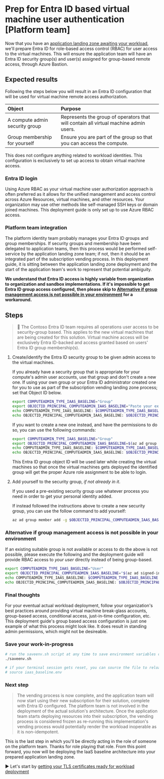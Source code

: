# Prep for Entra ID based virtual machine user authentication [Platform team]

Now that you have an [application landing zone awaiting your workload](./04-subscription-vending-execute.md), we'll prepare Entra ID for role-based access control (RBAC) for user access to the virtual machines. This will ensure the application team will have an Entra ID security group(s) and user(s) assigned for group-based remote access, through Azure Bastion.

## Expected results

Following the steps below you will result in an Entra ID configuration that will be used for virtual machine remote access authorization.

| Object                         | Purpose                                   |
| :----------------------------- | :---------------------------------------- |
| A compute admin security group | Represents the group of operators that will contain all virtual machine admin users. |
| Group membership for yourself  | Ensure you are part of the group so that you can access the compute.                 |

This does not configure anything related to workload identities. This configuration is exclusively to set up access to obtain virtual machine access.

### Entra ID login

Using Azure RBAC as your virtual machine user authorization approach is often preferred as it allows for the unified management and access control across Azure Resources, virtual machines, and other resources. Your organization may use other methods like self-managed SSH keys or domain joined machines. This deployment guide is only set up to use Azure RBAC access.

### Platform team integration

The platform identity team probably manages your Entra ID groups and group memberships. If security groups and membership have been delegated to application teams, then this process would be performed self-service by the application landing zone team; if not, then it should be an integrated part of the subscription vending process. In this deployment guide, it is sitting between the application landing zone deployment and the start of the application team's work to represent that potential ambiguity.

**We understand that Entra ID access is highly variable from organization to organization and sandbox implementations. If it's impossible to get Entra ID group access configured, then please skip to [Alternative if group management access is not possible in your environment](#alternative-if-group-management-access-is-not-possible-in-your-environment) for a workaround.**

## Steps

> :book: The Contoso Entra ID team requires all operations user access to be security-group based. This applies to the new virtual machines that are being created for this solution. Virtual machine access will be exclusively Entra ID-backed and access granted based on users' Entra ID group membership(s).

1. Create/identify the Entra ID security group to be given admin access to the virtual machines.

   If you already have a security group that is appropriate for your compute's admin user accounts, use that group and don't create a new one. If using your own group or your Entra ID administrator created one for you to use as part of the subscription vending landing zone process; set that Object ID below.

   ```bash
   export COMPUTEADMIN_TYPE_IAAS_BASELINE="Group"
   export OBJECTID_PRINCIPAL_COMPUTEADMIN_IAAS_BASELINE="Paste your existing compute admin group Object ID (guid) in these quotes."
   echo COMPUTEADMIN_TYPE_IAAS_BASELINE: $COMPUTEADMIN_TYPE_IAAS_BASELINE
   echo OBJECTID_PRINCIPAL_COMPUTEADMIN_IAAS_BASELINE: $OBJECTID_PRINCIPAL_COMPUTEADMIN_IAAS_BASELINE
   ```

   If you want to create a new one instead, and have the permissions to do so, you can use the following commands:

   ```bash
   export COMPUTEADMIN_TYPE_IAAS_BASELINE="Group"
   export OBJECTID_PRINCIPAL_COMPUTEADMIN_IAAS_BASELINE=$(az ad group create --display-name 'compute-admins-bu04a42' --mail-nickname 'compute-admins-bu04a42' --description "Principals in this group are compute admins in the bu04a42 virtual machines." --query id -o tsv)
   echo COMPUTEADMIN_TYPE_IAAS_BASELINE: $COMPUTEADMIN_TYPE_IAAS_BASELINE
   echo OBJECTID_PRINCIPAL_COMPUTEADMIN_IAAS_BASELINE: $OBJECTID_PRINCIPAL_COMPUTEADMIN_IAAS_BASELINE
   ```

   This Entra ID group object ID will be used later while creating the virtual machines so that once the virtual machines gets deployed the identified group will get the proper Azure role assignment to be able to login.

1. Add yourself to the security group, _if not already in it_.

   If you used a pre-existing security group use whatever process you need in order to get your personal identity added.

   If instead followed the instructions above to create a new security group, you can use the follow command to add yourself:

   ```bash
   az ad group member add -g $OBJECTID_PRINCIPAL_COMPUTEADMIN_IAAS_BASELINE --member-id $(az ad signed-in-user show --query id -o tsv)
   ```

### Alternative if group management access is not possible in your environment

If an existing suitable group is not available or access to do the above is not possible, please execute the following and the deployment guide will provide RBAC access to _your user_ directly instead of being group-based.

```bash
export COMPUTEADMIN_TYPE_IAAS_BASELINE="User"
export OBJECTID_PRINCIPAL_COMPUTEADMIN_IAAS_BASELINE="$(az ad signed-in-user show --query "id" -o tsv)"
echo COMPUTEADMIN_TYPE_IAAS_BASELINE: $COMPUTEADMIN_TYPE_IAAS_BASELINE
echo OBJECTID_PRINCIPAL_COMPUTEADMIN_IAAS_BASELINE: $OBJECTID_PRINCIPAL_COMPUTEADMIN_IAAS_BASELINE
```

### Final thoughts

For your eventual actual workload deployment, follow your organization's best practices around providing virtual machine break-glass accounts, group-based access, conditional access, just-in-time configuration, etc. This deployment guide's group based access configuration is just one example of what this process might look like. It does result in standing admin permissions, which might not be desireable.

### Save your work-in-progress

```bash
# run the saveenv.sh script at any time to save environment variables created above to iaas_baseline.env
./saveenv.sh

# if your terminal session gets reset, you can source the file to reload the environment variables
# source iaas_baseline.env
```

### Next step

> The vending process is now complete, and the application team will now start using their new subscription for their solution, complete with Entra ID configured. The platform team is not involved in the deployment of the actual solution's architecture. Once the application team starts deploying resources into their subscription, the vending process is considered frozen as re-running this implementation's vending process would potentially render the workload inoperable as it is non-idempotent.

This is the last step in which you'll be directly acting in the role of someone on the platform team. Thanks for role playing that role. From this point forward, you now will be deploying the IaaS baseline architecture into your prepared application landing zone.

:arrow_forward: Let's start by [getting your TLS certificates ready for workload deployment](./06-ca-certificates.md)
